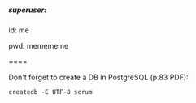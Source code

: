 ##### superuser:

id: me

pwd: memememe

====

Don't forget to create a DB in PostgreSQL (p.83 PDF):

```
createdb -E UTF-8 scrum
```
